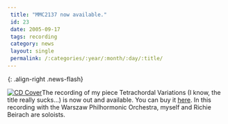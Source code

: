 ```yaml
---
 title: "MMC2137 now available."
 id: 23
 date: 2005-09-17
 tags: recording
 category: news
 layout: single
 permalink: /:categories/:year/:month/:day/:title/
---
```

![image-right](/assets/images/spacer.gif){: .align-right .news-flash}

<a href="http://www.mmcrecordings.com/detail.asp?id=143"><img src="http://www.mmcrecordings.com/images/large/2137.jpg" alt="CD Cover"></a>The recording of my piece Tetrachordal Variations (I know, the title really sucks...) is now out and available. You can buy it <a href="http://www.mmcrecordings.com/detail.asp?id=143">here</a>. In this recording with the Warszaw Philhormonic Orchestra, myself and Richie Beirach are soloists.

